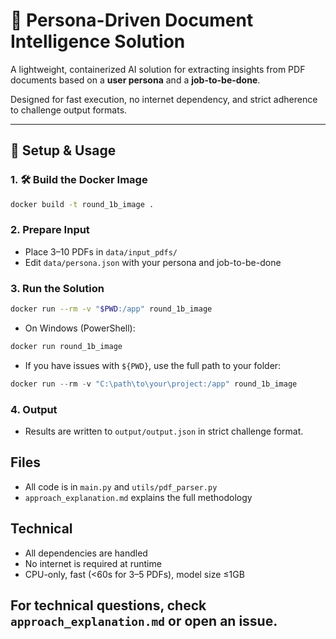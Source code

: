# 🧠 Persona-Driven Document Intelligence Solution

A lightweight, containerized AI solution for extracting insights from PDF documents based on a **user persona** and a **job-to-be-done**.

Designed for fast execution, no internet dependency, and strict adherence to challenge output formats.

---

## 🚀 Setup & Usage

### 1. 🛠️ Build the Docker Image
```bash
docker build -t round_1b_image .
```

### 2. Prepare Input
- Place 3–10 PDFs in `data/input_pdfs/`
- Edit `data/persona.json` with your persona and job-to-be-done

### 3. Run the Solution
```bash
docker run --rm -v "$PWD:/app" round_1b_image
```
- On Windows (PowerShell):
```powershell
docker run round_1b_image
```
- If you have issues with `${PWD}`, use the full path to your folder:
```powershell
docker run --rm -v "C:\path\to\your\project:/app" round_1b_image
```

### 4. Output
- Results are written to `output/output.json` in strict challenge format.

## Files
- All code is in `main.py` and `utils/pdf_parser.py`
- `approach_explanation.md` explains the full methodology

## Technical
- All dependencies are handled
- No internet is required at runtime
- CPU-only, fast (<60s for 3–5 PDFs), model size ≤1GB

## For technical questions, check `approach_explanation.md` or open an issue.
